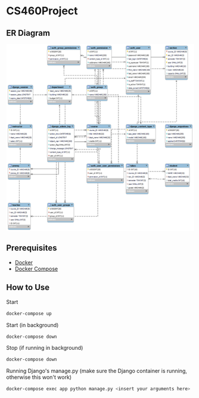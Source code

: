 # CS460Project

## ER Diagram
![ER Diagram](https://raw.githubusercontent.com/JonathanNordby/CS460Project/main/er_diagram.png)

## Prerequisites
- [Docker](https://docs.docker.com/get-docker/)
- [Docker Compose](https://docs.docker.com/compose/install/)

## How to Use
Start
```bash
docker-compose up
```

Start (in background)
```bash
docker-compose down
```

Stop (if running in background)
```bash
docker-compose down
```

Running Django's manage.py (make sure the Django container is running, otherwise this won't work)
```bash
docker-compose exec app python manage.py <insert your arguments here>
```
